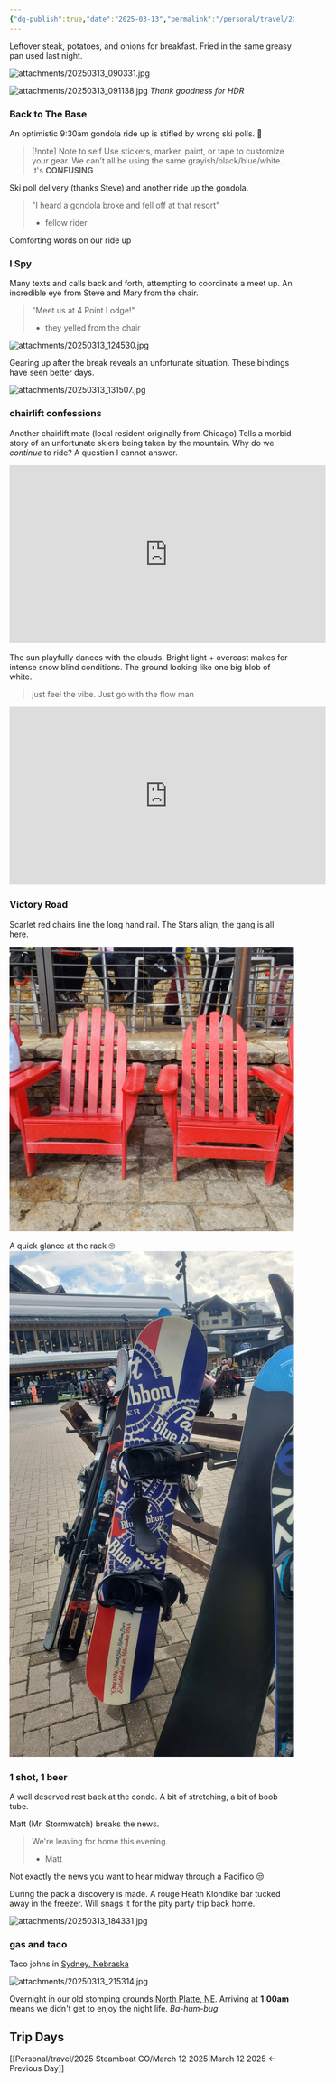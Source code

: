 ```yaml
---
{"dg-publish":true,"date":"2025-03-13","permalink":"/personal/travel/2025-steamboat-co/march-13-2025/","dgPassFrontmatter":true}
---
```


Leftover steak, potatoes, and onions for breakfast. Fried in the same greasy pan used last night.

![attachments/20250313_090331.jpg](/img/user/attachments/20250313_090331.jpg)

![attachments/20250313_091138.jpg](/img/user/attachments/20250313_091138.jpg)
*Thank goodness for HDR*
### Back to The Base
An optimistic 9:30am gondola ride up is stifled by wrong ski polls. 🤦

> [!note] Note to self
> Use stickers, marker, paint, or tape to customize your gear. We can't all be using the same grayish/black/blue/white. It's **CONFUSING** 

Ski poll delivery (thanks Steve) and another ride up the gondola.

> "I heard a gondola broke and fell off at that resort" 
> - fellow rider

Comforting words on our ride up

### I Spy
Many texts and calls back and forth, attempting to coordinate a meet up. An incredible eye from Steve and Mary from the chair. 

> "Meet us at 4 Point Lodge!"
> - they yelled from the chair

![attachments/20250313_124530.jpg](/img/user/attachments/20250313_124530.jpg)

Gearing up after the break reveals an unfortunate situation. These bindings have seen better days.

![attachments/20250313_131507.jpg](/img/user/attachments/20250313_131507.jpg)

### chairlift confessions
Another chairlift mate (local resident originally from Chicago) Tells a morbid story of an unfortunate skiers being taken by the mountain. Why do we *continue* to ride? A question I cannot answer.

<iframe width="560" height="315" src="https://www.youtube.com/embed/ubUmKg13b2g?si=9D_B1_7gbXpMzkk7" title="YouTube video player" frameborder="0" allow="accelerometer; autoplay; clipboard-write; encrypted-media; gyroscope; picture-in-picture; web-share" referrerpolicy="strict-origin-when-cross-origin" allowfullscreen></iframe>

The sun playfully dances with the clouds. Bright light + overcast makes for intense snow blind conditions. The ground looking like one big blob of white. 

> just feel the vibe. Just go with the flow man

<iframe width="560" height="315" src="https://www.youtube.com/embed/u8cIznbPuM0?si=H4SvG_KKBmwW1QwK" title="YouTube video player" frameborder="0" allow="accelerometer; autoplay; clipboard-write; encrypted-media; gyroscope; picture-in-picture; web-share" referrerpolicy="strict-origin-when-cross-origin" allowfullscreen></iframe>

### Victory Road
Scarlet red chairs line the long hand rail. The Stars align, the gang is all here.

![attachments/20250313_161510.jpg](/img/user/attachments/20250313_161510.jpg)

A quick glance at the rack 🙄
![attachments/20250313_161618.jpg](/img/user/attachments/20250313_161618.jpg)

### 1 shot, 1 beer
A well deserved rest back at the condo. A bit of stretching, a bit of boob tube. 

Matt (Mr. Stormwatch) breaks the news. 

> We're leaving for home this evening.
> - Matt

Not exactly the news you want to hear midway through a Pacifico 😒

During the pack a discovery is made. A rouge Heath Klondike bar tucked away in the freezer. Will snags it for the pity party trip back home. 

![attachments/20250313_184331.jpg](/img/user/attachments/20250313_184331.jpg)

### gas and taco
Taco johns in [Sydney, Nebraska](https://maps.app.goo.gl/7qNm63qpAdNRdttB9)

![attachments/20250313_215314.jpg](/img/user/attachments/20250313_215314.jpg)

Overnight in our old stomping grounds [North Platte, NE](https://maps.app.goo.gl/NVBg5hC7kPkzcP2WA). Arriving at **1:00am** means we didn't get to enjoy the night life. *Ba-hum-bug* 
## Trip Days
[[Personal/travel/2025 Steamboat CO/March 12 2025\|March 12 2025 <- Previous Day]]